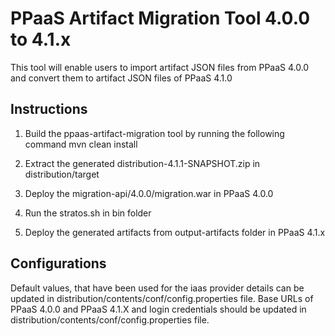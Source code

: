 
# PPaaS Artifact Migration Tool 4.0.0 to 4.1.x

This tool will enable users to import artifact JSON files from PPaaS 4.0.0 and convert them to artifact JSON files of PPaaS 4.1.0

## Instructions

1. Build the ppaas-artifact-migration tool by running the following command mvn clean install

2. Extract the generated distribution-4.1.1-SNAPSHOT.zip in distribution/target

3. Deploy the migration-api/4.0.0/migration.war in PPaaS 4.0.0

4. Run the stratos.sh in bin folder

5. Deploy the generated artifacts from output-artifacts folder in PPaaS 4.1.x

## Configurations

Default values, that have been used for the iaas provider details can be updated in distribution/contents/conf/config.properties file.
Base URLs of PPaaS 4.0.0 and PPaaS 4.1.X and login credentials should be updated in distribution/contents/conf/config.properties file.